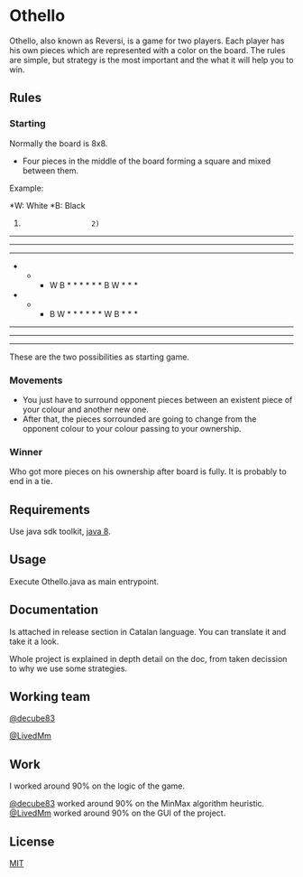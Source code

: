 # Othello

Othello, also known as Reversi, is a game for two players. Each player has his own pieces which are represented with a color on the board. The rules are simple, but strategy is the most important and the what it will help you to win.

## Rules

### Starting

Normally the board is 8x8.

- Four pieces in the middle of the board forming a square and mixed between them.

Example:

*W: White
*B: Black

1)                      2)
  * * * * * * * *         * * * * * * * *
  * * * * * * * *         * * * * * * * *
  * * * * * * * *         * * * * * * * *
  * * * W B * * *         * * * B W * * *
  * * * B W * * *         * * * W B * * *
  * * * * * * * *         * * * * * * * *
  * * * * * * * *         * * * * * * * *
  * * * * * * * *         * * * * * * * *
  
  
 These are the two possibilities as starting game.
 
 
 ### Movements
 
 - You just have to surround opponent pieces between an existent piece of your colour and another new one.
 - After that, the pieces sorrounded are going to change from the opponent colour to your colour passing to your ownership.
 
 
 ### Winner
 
 Who got more pieces on his ownership after board is fully. It is probably to end in a tie.


## Requirements

Use java sdk toolkit, [java 8](https://www.oracle.com/technetwork/java/javase/downloads/jdk8-downloads-2133151.html).


## Usage

Execute Othello.java as main entrypoint.

## Documentation

Is attached in release section in Catalan language. You can translate it and take it a look.

Whole project is explained in depth detail on the doc, from taken decission to why we use some strategies.

## Working team

[@decube83](https://github.com/decube83/)

[@LivedMm](https://github.com/LivedMm/)

## Work

I worked around 90% on the logic of the game.

[@decube83](https://github.com/decube83/) worked around 90% on the MinMax algorithm heuristic.
[@LivedMm](https://github.com/LivedMm/) worked around 90% on the GUI of the project.

## License
[MIT](https://choosealicense.com/licenses/mit/)
